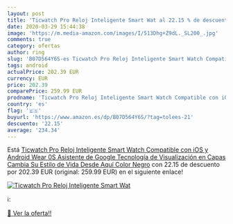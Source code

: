 ```yaml
---
layout: post
title: 'Ticwatch Pro Reloj Inteligente Smart Wat al 22.15 % de descuento'
date: 2020-03-29 15:44:38
image: 'https://m.media-amazon.com/images/I/513Dhg+Z9dL._SL200_.jpg'
comments: true
category: ofertas
author: ring
slug: 'B07D564Y6S-es Ticwatch Pro Reloj Inteligente Smart Watch Compatible con...'
tags: android
actualPrice: 202.39 EUR
currency: EUR
price: 202.39
comparePrice: 259.99 EUR
prodname: 'Ticwatch Pro Reloj Inteligente Smart Watch Compatible con iOS y Android  Wear 0S  Asistente de Google Tecnología de Visualización en Capas Cambia Su Estilo de Vida Desde Aquí Color Negro'
country: 'es'
flag: '🇪🇸'
buyurl: 'https://www.amazon.es/dp/B07D564Y6S/?tag=tolees-21'
descuento: '22.15'
average: '234.34'
---
```


Está [Ticwatch Pro Reloj Inteligente Smart Watch Compatible con iOS y Android  Wear 0S  Asistente de Google Tecnología de Visualización en Capas Cambia Su Estilo de Vida Desde Aquí Color Negro](https://www.amazon.es/dp/B07D564Y6S/?tag=tolees-21) con 22.15 de descuento por 202.39 EUR (original: 259.99 EUR) en el siguiente enlace!

[![Ticwatch Pro Reloj Inteligente Smart Wat](https://m.media-amazon.com/images/I/513Dhg+Z9dL._SL200_.jpg)](https://www.amazon.es/dp/B07D564Y6S/?tag=tolees-21)

ℹ️:


[🛒 Ver la oferta!!](https://www.amazon.es/dp/B07D564Y6S/?tag=tolees-21)
